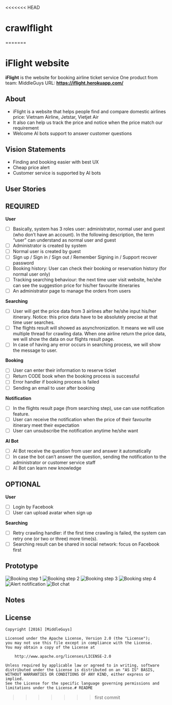 <<<<<<< HEAD
# crawlflight
=======
# iFlight website

**iFlight** is the website for booking airline ticket service
One product from team: MiddleGuys
URL: **https://iflight.herokuapp.com/**

## About
* iFlight is a website that helps people find and compare domestic airlines price: Vietnam Airline, Jetstar, Vietjet Air
* It also can help us track the price and notice when the price match our requirement
* Welcome AI bots support to answer customer questions

## Vision Statements
* Finding and booking easier with best UX
* Cheap price alert
* Customer service is supported by AI bots

## User Stories
## REQUIRED
**User**

- [ ] Basically, system has 3 roles user: administrator, normal user and guest (who don’t have an account). In the following description, the term “user” can understand as normal user and guest
- [ ] Administrator is created by system
- [ ] Normal user is created by guest
- [ ] Sign up / Sign in / Sign out / Remember Signing in / Support recover password
- [ ] Booking history: User can check their booking or reservation history (for normal user only)
- [ ] Tracking searching behaviour: the next time user visit website, he/she can see the suggestion price for his/her favourite itineraries
- [ ] An administrator page to manage the orders from users

**Searching**

- [ ] User will get the price data from 3 airlines after he/she input his/her itinerary. Notice: this price data have to be absolutely precise at that time user searches.
- [ ] The flights result will showed as asynchronization. It means we will use multiple thread for crawling data. When one airline return the price data, we will show the data on our flights result page.
- [ ] In case of having any error occurs in searching process, we will show the message to user.

**Booking**

- [ ] User can enter their information to reserve ticket
- [ ] Return CODE book when the booking process is successful
- [ ] Error handler if booking process is failed
- [ ] Sending an email to user after booking

**Notification**

- [ ] In the flights result page (from searching step), use can use notification feature.
- [ ] User can receive the notification when the price of their favourite itinerary meet their expectation
- [ ] User can unsubscribe the notification anytime he/she want

**AI Bot**

- [ ] AI Bot receive the question from user and answer it automatically
- [ ] In case the bot can’t answer the question, sending the notification to the administrator or customer service staff
- [ ] AI Bot can learn new knowledge

## OPTIONAL
**User**

- [ ] Login by Facebook
- [ ] User can upload avatar when sign up

**Searching**

- [ ] Retry crawling handler: if the first time crawling is failed, the system can retry one (or two or three) more time(s).
- [ ] Searching result can be shared in social network: focus on Facebook first

## Prototype
![Booking step 1](/prototype/booking-step-1.png)
![Booking step 2](/prototype/booking-step-2.png)
![Booking step 3](/prototype/booking-step-3.png)
![Booking step 4](/prototype/booking-step-4.png)
![Alert notification](/prototype/alert.png)
![Bot chat](/prototype/bot.png)

## Notes

## License

    Copyright [2016] [MiddleGuys]

    Licensed under the Apache License, Version 2.0 (the "License");
    you may not use this file except in compliance with the License.
    You may obtain a copy of the License at

        http://www.apache.org/licenses/LICENSE-2.0

    Unless required by applicable law or agreed to in writing, software
    distributed under the License is distributed on an "AS IS" BASIS,
    WITHOUT WARRANTIES OR CONDITIONS OF ANY KIND, either express or implied.
    See the License for the specific language governing permissions and
    limitations under the License.# README

>>>>>>> first commit
